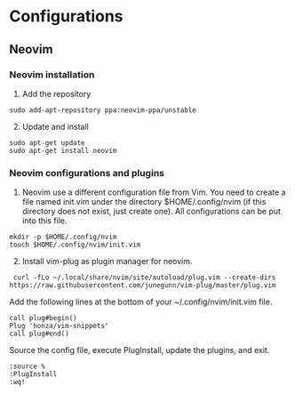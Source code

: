 # Configurations

## Neovim

### Neovim installation

1. Add the repository
```
sudo add-apt-repository ppa:neovim-ppa/unstable
```

2. Update and install
```
sudo apt-get update
sudo apt-get install neovim
```

### Neovim configurations and plugins

1. Neovim use a different configuration file from Vim. You need to create a file named init.vim under the directory $HOME/.config/nvim (if this directory does not exist, just create one). All configurations can be put into this file.
```
mkdir -p $HOME/.config/nvim
touch $HOME/.config/nvim/init.vim
```

2. Install vim-plug as plugin manager for neovim.
```
 curl -fLo ~/.local/share/nvim/site/autoload/plug.vim --create-dirs https://raw.githubusercontent.com/junegunn/vim-plug/master/plug.vim

```

Add the following lines at the bottom of your ~/.config/nvim/init.vim file.
```
call plug#begin()
Plug 'honza/vim-snippets'
call plug#end()
```

Source the config file, execute PlugInstall, update the plugins, and exit.
```
:source %
:PlugInstall
:wq!
```
